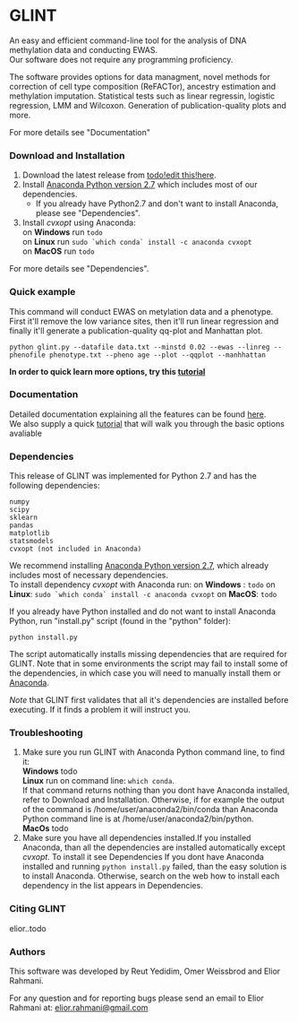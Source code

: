 # GLINT
An easy and efficient command-line tool for the analysis of DNA methylation data and conducting EWAS.  
Our software does not require any programming proficiency.

The software provides options for data managment, novel methods for correction of cell type composition (ReFACTor), ancestry estimation and methylation imputation. Statistical tests such as linear regressin, logistic regression, LMM and Wilcoxon. Generation of publication-quality plots and more.

For more details see "Documentation"  

### Download and Installation

1. Download the latest release from <a href="put the link here todo" target="_blank"> todo!edit this!here</a>.
2. Install <a href="https://www.continuum.io/downloads" target="_blank">Anaconda Python version 2.7</a> which includes most of our dependencies.  
    - If you already have Python2.7 and don't want to install Anaconda, please see "Dependencies".
3. Install *cvxopt* using Anaconda:   
    on **Windows** run ```todo```  
    on **Linux** run ```sudo `which conda` install -c anaconda cvxopt```  
    on **MacOS** run ```todo```  
    
For more details see "Dependencies".  
  
### Quick example
This command will conduct EWAS on metylation data and a phenotype. First it'll remove the low variance sites, then it'll run linear regression and finally it'll generate a publication-quality qq-plot and Manhattan plot.
```
python glint.py --datafile data.txt --minstd 0.02 --ewas --linreg --phenofile phenotype.txt --pheno age --plot --qqplot --manhhattan
```
**In order to quick learn more options, try this <a href="todo add link to tutorial" target="_blank">tutorial</a>**  

### Documentation
Detailed documentation explaining all the features can be found <a href="todo add link to docs" target="_blank">here</a>.  
We also supply a quick  <a href="todo add link to tutorial" target="_blank">tutorial</a> that will walk you through the basic options avaliable  

### Dependencies

This release of GLINT was implemented for Python 2.7 and has the following dependencies:

    numpy
    scipy
    sklearn
    pandas
    matplotlib
    statsmodels
    cvxopt (not included in Anaconda)
    

We recommend installing <a href="https://www.continuum.io/downloads" target="_blank">Anaconda Python version 2.7</a>, which already includes most of necessary dependencies.  
To install dependency *cvxopt* with Anaconda run:
on **Windows** : ```todo```
on **Linux**: ```sudo `which conda` install -c anaconda cvxopt```
on **MacOS**: ```todo```

If you already have Python installed and do not want to install Anaconda Python, run "install.py" script (found in the "python" folder):
```
python install.py
```
The script automatically installs missing dependencies that are required for GLINT. Note that in some environments the script may fail to install some of the dependencies, in which case you will need to manually install them or  <a href="https://www.continuum.io/downloads" target="_blank">Anaconda</a>.

*Note* that GLINT first validates that all it's dependencies are installed before executing. If it finds a problem it will instruct you.

### Troubleshooting
1. Make sure you run GLINT with Anaconda Python command line, to find it:  
  **Windows** todo  
  **Linux** run on command line: ```which conda```.    
    If that command returns nothing than you dont have Anaconda installed, refer to Download and Installation.
    Otherwise, if for example the output of the command is /home/user/anaconda2/bin/conda than Anaconda Python command line is at /home/user/anaconda2/bin/python.  
  **MacOs** todo
2. Make sure you have all dependencies installed.If you installed Anaconda, than all the dependencies are installed automatically except *cvxopt*. To install it see Dependencies
   If you dont have Anaconda installed and running ```python install.py``` failed, than the easy solution is to install Anaconda. Otherwise, search on the web how to install each dependency in the list appears in Dependencies.

### Citing GLINT
elior..todo


### Authors

This software was developed by Reut Yedidim, Omer Weissbrod  and Elior Rahmani.

For any question and for reporting bugs please send an email to Elior Rahmani at: elior.rahmani@gmail.com
